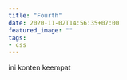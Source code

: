 ```yaml
---
title: "Fourth"
date: 2020-11-02T14:56:35+07:00
featured_image: ""
tags: 
- css
---
```


ini konten keempat
